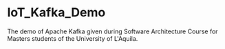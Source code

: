 # IoT_Kafka_Demo
The demo of Apache Kafka given during Software Architecture Course for Masters students of the University of L'Aquila. 
